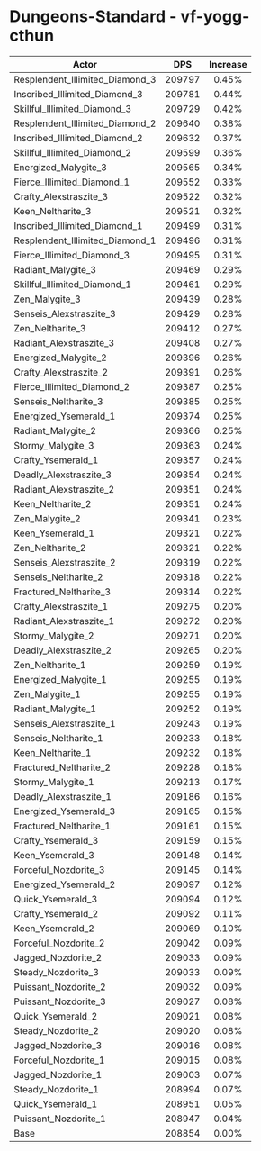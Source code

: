 # Dungeons-Standard - vf-yogg-cthun
| Actor | DPS | Increase |
|---|:---:|:---:|
|Resplendent_Illimited_Diamond_3|209797|0.45%|
|Inscribed_Illimited_Diamond_3|209781|0.44%|
|Skillful_Illimited_Diamond_3|209729|0.42%|
|Resplendent_Illimited_Diamond_2|209640|0.38%|
|Inscribed_Illimited_Diamond_2|209632|0.37%|
|Skillful_Illimited_Diamond_2|209599|0.36%|
|Energized_Malygite_3|209565|0.34%|
|Fierce_Illimited_Diamond_1|209552|0.33%|
|Crafty_Alexstraszite_3|209522|0.32%|
|Keen_Neltharite_3|209521|0.32%|
|Inscribed_Illimited_Diamond_1|209499|0.31%|
|Resplendent_Illimited_Diamond_1|209496|0.31%|
|Fierce_Illimited_Diamond_3|209495|0.31%|
|Radiant_Malygite_3|209469|0.29%|
|Skillful_Illimited_Diamond_1|209461|0.29%|
|Zen_Malygite_3|209439|0.28%|
|Senseis_Alexstraszite_3|209429|0.28%|
|Zen_Neltharite_3|209412|0.27%|
|Radiant_Alexstraszite_3|209408|0.27%|
|Energized_Malygite_2|209396|0.26%|
|Crafty_Alexstraszite_2|209391|0.26%|
|Fierce_Illimited_Diamond_2|209387|0.25%|
|Senseis_Neltharite_3|209385|0.25%|
|Energized_Ysemerald_1|209374|0.25%|
|Radiant_Malygite_2|209366|0.25%|
|Stormy_Malygite_3|209363|0.24%|
|Crafty_Ysemerald_1|209357|0.24%|
|Deadly_Alexstraszite_3|209354|0.24%|
|Radiant_Alexstraszite_2|209351|0.24%|
|Keen_Neltharite_2|209351|0.24%|
|Zen_Malygite_2|209341|0.23%|
|Keen_Ysemerald_1|209321|0.22%|
|Zen_Neltharite_2|209321|0.22%|
|Senseis_Alexstraszite_2|209319|0.22%|
|Senseis_Neltharite_2|209318|0.22%|
|Fractured_Neltharite_3|209314|0.22%|
|Crafty_Alexstraszite_1|209275|0.20%|
|Radiant_Alexstraszite_1|209272|0.20%|
|Stormy_Malygite_2|209271|0.20%|
|Deadly_Alexstraszite_2|209265|0.20%|
|Zen_Neltharite_1|209259|0.19%|
|Energized_Malygite_1|209255|0.19%|
|Zen_Malygite_1|209255|0.19%|
|Radiant_Malygite_1|209252|0.19%|
|Senseis_Alexstraszite_1|209243|0.19%|
|Senseis_Neltharite_1|209233|0.18%|
|Keen_Neltharite_1|209232|0.18%|
|Fractured_Neltharite_2|209228|0.18%|
|Stormy_Malygite_1|209213|0.17%|
|Deadly_Alexstraszite_1|209186|0.16%|
|Energized_Ysemerald_3|209165|0.15%|
|Fractured_Neltharite_1|209161|0.15%|
|Crafty_Ysemerald_3|209159|0.15%|
|Keen_Ysemerald_3|209148|0.14%|
|Forceful_Nozdorite_3|209145|0.14%|
|Energized_Ysemerald_2|209097|0.12%|
|Quick_Ysemerald_3|209094|0.12%|
|Crafty_Ysemerald_2|209092|0.11%|
|Keen_Ysemerald_2|209069|0.10%|
|Forceful_Nozdorite_2|209042|0.09%|
|Jagged_Nozdorite_2|209033|0.09%|
|Steady_Nozdorite_3|209033|0.09%|
|Puissant_Nozdorite_2|209032|0.09%|
|Puissant_Nozdorite_3|209027|0.08%|
|Quick_Ysemerald_2|209021|0.08%|
|Steady_Nozdorite_2|209020|0.08%|
|Jagged_Nozdorite_3|209016|0.08%|
|Forceful_Nozdorite_1|209015|0.08%|
|Jagged_Nozdorite_1|209003|0.07%|
|Steady_Nozdorite_1|208994|0.07%|
|Quick_Ysemerald_1|208951|0.05%|
|Puissant_Nozdorite_1|208947|0.04%|
|Base|208854|0.00%|
